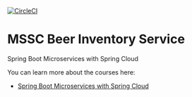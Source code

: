 [![CircleCI](https://circleci.com/gh/rafhael-s-p/mssc-beer-inventory-service/tree/main.svg?style=svg)](https://circleci.com/gh/rafhael-s-p/mssc-beer-inventory-service/tree/main)
# MSSC Beer Inventory Service

Spring Boot Microservices with Spring Cloud

You can learn more about the courses here:
* [Spring Boot Microservices with Spring Cloud](https://www.udemy.com/spring-boot-microservices-with-spring-cloud-beginner-to-guru/?couponCode=GIT_HUB2)